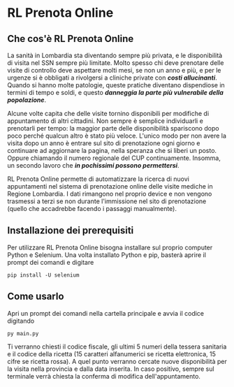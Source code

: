 # RL Prenota Online
## Che cos'è RL Prenota Online
La sanità in Lombardia sta diventando sempre più privata, e le disponibilità di visita nel SSN sempre più limitate. 
Molto spesso chi deve prenotare delle visite di controllo deve aspettare molti mesi, se non un anno e più, e per le urgenze si è obbligati a rivolgersi a cliniche private con ***costi allucinanti***. 
Quando si hanno molte patologie, queste pratiche diventano dispendiose in termini di tempo e soldi, e questo ***danneggia la parte più vulnerabile della popolazione***.

Alcune volte capita che delle visite tornino disponibili per modifiche di appuntamento di altri cittadini. Non sempre è semplice individuarli e prenotarli per tempo: la maggior parte delle disponibilità spariscono dopo poco perché qualcun altro è stato più veloce. 
L'unico modo per non avere la visita dopo un anno è entrare sul sito di prenotazione ogni giorno e continuare ad aggiornare la pagina, nella speranza che si liberi un posto. Oppure chiamando il numero regionale del CUP continuamente. Insomma, un secondo lavoro che ***in pochissimi possono permettersi***.

RL Prenota Online permette di automatizzare la ricerca di nuovi appuntamenti nel sistema di prenotazione online delle visite mediche in Regione Lombardia. 
I dati rimangono nel proprio device e non vengono trasmessi a terzi se non durante l'immissione nel sito di prenotazione (quello che accadrebbe facendo i passaggi manualmente).


## Installazione dei prerequisiti
Per utilizzare RL Prenota Online bisogna installare sul proprio computer Python e Selenium.
Una volta installato Python e pip, basterà aprire il prompt dei comandi e digitare 
```
pip install -U selenium
```


## Come usarlo
Apri un prompt dei comandi nella cartella principale e avvia il codice digitando 
```
py main.py
```
Ti verranno chiesti il codice fiscale, gli ultimi 5 numeri della tessera sanitaria e il codice della ricetta (15 caratteri alfanumerici se ricetta elettronica, 15 cifre se ricetta rossa). 
A quel punto verranno cercate nuove disponibilità per la visita nella provincia e dalla data inserita. In caso positivo, sempre sul terminale verrà chiesta la conferma di modifica dell'appuntamento.
